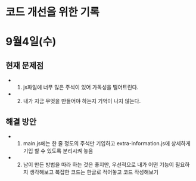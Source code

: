 # 코드 개선을 위한 기록

# 9월4일(수)

## 현재 문제점

- 1. js파일에 너무 많은 주석이 있어 가독성을 떨어트린다.
- 2. 내가 지금 무엇을 만들어야 하는지 기억이 나지 않는다.

## 해결 방안

- 1. main.js에는 한 줄 정도의 주석만 기입하고 extra-information.js에 상세하게 기입 할 수 있도록 분리시켜 놓음
- 2. 남이 만든 방법을 따라 하는 것은 좋지만, 우선적으로 내가 어떤 기능이 필요하지 생각해보고 복잡한 코드는 한글로 적어놓고 코드 작성해보기
